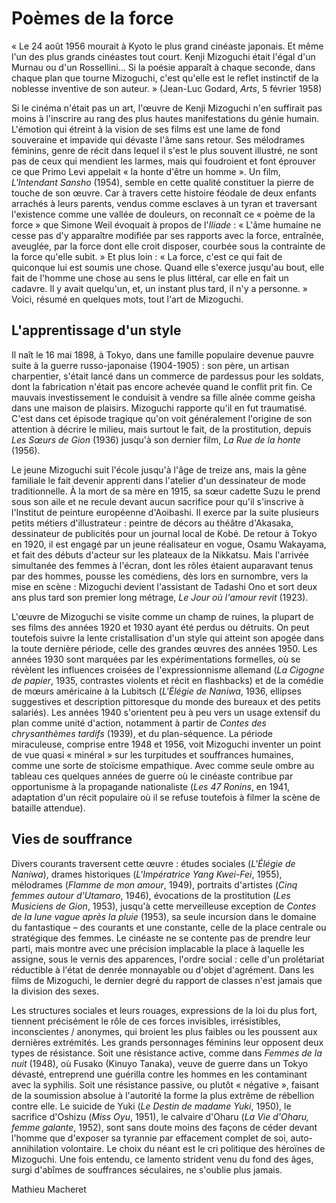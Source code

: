 # Poèmes de la force

«&nbsp;Le 24 août 1956 mourait à Kyoto le plus grand cinéaste japonais. Et même l'un des plus grands cinéastes tout court. Kenji Mizoguchi était l'égal d'un Murnau ou d'un Rossellini... Si la poésie apparaît à chaque seconde, dans chaque plan que tourne Mizoguchi, c'est qu'elle est le reflet instinctif de la noblesse inventive de son auteur.&nbsp;» (Jean-Luc Godard, *Arts*, 5 février 1958)

Si le cinéma n'était pas un art, l'œuvre de Kenji Mizoguchi n'en suffirait pas moins à l'inscrire au rang des plus hautes manifestations du génie humain. L'émotion qui étreint à la vision de ses films est une lame de fond souveraine et impavide qui dévaste l'âme sans retour. Ses mélodrames féminins, genre de récit dans lequel il s'est le plus souvent illustré, ne sont pas de ceux qui mendient les larmes, mais qui foudroient et font éprouver ce que Primo Levi appelait «&nbsp;la honte d'être un homme&nbsp;». Un film, *L'Intendant Sansho* (1954), semble en cette qualité constituer la pierre de touche de son œuvre. Car à travers cette histoire féodale de deux enfants arrachés à leurs parents, vendus comme esclaves à un tyran et traversant l'existence comme une vallée de douleurs, on reconnaît ce «&nbsp;poème de la force&nbsp;» que Simone Weil évoquait à propos de l'*Iliade*&nbsp;: «&nbsp;L'âme humaine ne cesse pas d'y apparaître modifiée par ses rapports avec la force, entraînée, aveuglée, par la force dont elle croit disposer, courbée sous la contrainte de la force qu'elle subit.&nbsp;» Et plus loin&nbsp;: «&nbsp;La force, c'est ce qui fait de quiconque lui est soumis une chose. Quand elle s'exerce jusqu'au bout, elle fait de l'homme une chose au sens le plus littéral, car elle en fait un cadavre. Il y avait quelqu'un, et, un instant plus tard, il n'y a personne.&nbsp;» Voici, résumé en quelques mots, tout l'art de Mizoguchi.

## L'apprentissage d'un style

Il naît le 16 mai 1898, à Tokyo, dans une famille populaire devenue pauvre suite à la guerre russo-japonaise (1904-1905)&nbsp;: son père, un artisan charpentier, s'était lancé dans un commerce de pardessus pour les soldats, dont la fabrication n'était pas encore achevée quand le conflit prit fin. Ce mauvais investissement le conduisit à vendre sa fille aînée comme geisha dans une maison de plaisirs. Mizoguchi rapporte qu'il en fut traumatisé. C'est dans cet épisode tragique qu'on voit généralement l'origine de son attention à décrire le milieu, mais surtout le fait, de la prostitution, depuis *Les Sœurs de Gion* (1936) jusqu'à son dernier film, *La Rue de la honte* (1956).

Le jeune Mizoguchi suit l'école jusqu'à l'âge de treize ans, mais la gêne familiale le fait devenir apprenti dans l'atelier d'un dessinateur de mode traditionnelle. À la mort de sa mère en 1915, sa sœur cadette Suzu le prend sous son aile et ne recule devant aucun sacrifice pour qu'il s'inscrive à l'Institut de peinture européenne d'Aoibashi. Il exerce par la suite plusieurs petits métiers d'illustrateur&nbsp;: peintre de décors au théâtre d'Akasaka, dessinateur de publicités pour un journal local de Kobé. De retour à Tokyo en 1920, il est engagé par un jeune réalisateur en vogue, Osamu Wakayama, et fait des débuts d'acteur sur les plateaux de la Nikkatsu. Mais l'arrivée simultanée des femmes à l'écran, dont les rôles étaient auparavant tenus par des hommes, pousse les comédiens, dès lors en surnombre, vers la mise en scène&nbsp;: Mizoguchi devient l'assistant de Tadashi Ono et sort deux ans plus tard son premier long métrage, *Le Jour où l'amour revit* (1923).

L'œuvre de Mizoguchi se visite comme un champ de ruines, la plupart de ses films des années 1920 et 1930 ayant été perdus ou détruits. On peut toutefois suivre la lente cristallisation d'un style qui atteint son apogée dans la toute dernière période, celle des grandes œuvres des années 1950. Les années 1930 sont marquées par les expérimentations formelles, où se révèlent les influences croisées de l'expressionnisme allemand (*La Cigogne de papier*, 1935, contrastes violents et récit en flashbacks) et de la comédie de mœurs américaine à la Lubitsch (*L'Élégie de Naniwa*, 1936, ellipses suggestives et description pittoresque du monde des bureaux et des petits salariés). Les années 1940 s'orientent peu à peu vers un usage extensif du plan comme unité d'action, notamment à partir de *Contes des chrysanthèmes tardifs* (1939), et du plan-séquence. La période miraculeuse, comprise entre 1948 et 1956, voit Mizoguchi inventer un point de vue quasi «&nbsp;minéral&nbsp;» sur les turpitudes et souffrances humaines, comme une sorte de stoïcisme empathique. Avec comme seule ombre au tableau ces quelques années de guerre où le cinéaste contribue par opportunisme à la propagande nationaliste (*Les 47 Ronins*, en 1941, adaptation d'un récit populaire où il se refuse toutefois à filmer la scène de bataille attendue).

## Vies de souffrance

Divers courants traversent cette œuvre&nbsp;: études sociales (*L'Élégie de Naniwa*), drames historiques (*L'Impératrice Yang Kwei-Fei*, 1955), mélodrames (*Flamme de mon amour*, 1949), portraits d'artistes (*Cinq femmes autour d'Utamaro*, 1946), évocations de la prostitution (*Les Musiciens de Gion*, 1953), jusqu'à cette merveilleuse exception de *Contes de la lune vague après la pluie* (1953), sa seule incursion dans le domaine du fantastique&nbsp;–&nbsp;des courants et une constante, celle de la place centrale ou stratégique des femmes. Le cinéaste ne se contente pas de prendre leur parti, mais montre avec une précision implacable la place à laquelle les assigne, sous le vernis des apparences, l'ordre social&nbsp;: celle d'un prolétariat réductible à l'état de denrée monnayable ou d'objet d'agrément. Dans les films de Mizoguchi, le dernier degré du rapport de classes n'est jamais que la division des sexes.

Les structures sociales et leurs rouages, expressions de la loi du plus fort, tiennent précisément le rôle de ces forces invisibles, irrésistibles, inconscientes / anonymes, qui broient les plus faibles ou les poussent aux dernières extrémités. Les grands personnages féminins leur opposent deux types de résistance. Soit une résistance active, comme dans *Femmes de la nuit* (1948), où Fusako (Kinuyo Tanaka), veuve de guerre dans un Tokyo dévasté, entreprend une guérilla contre les hommes en les contaminant avec la syphilis. Soit une résistance passive, ou plutôt «&nbsp;négative&nbsp;», faisant de la soumission absolue à l'autorité la forme la plus extrême de rébellion contre elle. Le suicide de Yuki (*Le Destin de madame Yuki*, 1950), le sacrifice d'Oshizu (*Miss Oyu*, 1951), le calvaire d'Oharu (*La Vie d'Oharu, femme galante*, 1952), sont sans doute moins des façons de céder devant l'homme que d'exposer sa tyrannie par effacement complet de soi, auto-annihilation volontaire. Le choix du néant est le cri politique des héroïnes de Mizoguchi. Une fois entendu, ce lamento strident venu du fond des âges, surgi d'abîmes de souffrances séculaires, ne s'oublie plus jamais.

Mathieu Macheret